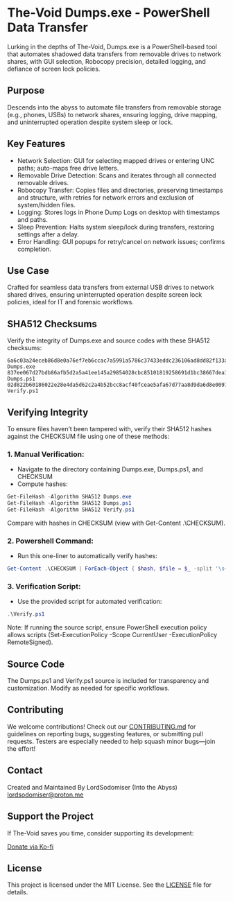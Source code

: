 # The-Void Dumps.exe - PowerShell Data Transfer

Lurking in the depths of The-Void, Dumps.exe is a PowerShell-based tool that automates shadowed data transfers from removable drives to network shares, with GUI selection, Robocopy precision, detailed logging, and defiance of screen lock policies.

## Purpose

Descends into the abyss to automate file transfers from removable storage (e.g., phones, USBs) to network shares, ensuring logging, drive mapping, and uninterrupted operation despite system sleep or lock.

## Key Features

- Network Selection: GUI for selecting mapped drives or entering UNC paths; auto-maps free drive letters.
- Removable Drive Detection: Scans and iterates through all connected removable drives.
- Robocopy Transfer: Copies files and directories, preserving timestamps and structure, with retries for network errors and exclusion of system/hidden files.
- Logging: Stores logs in Phone Dump Logs on desktop with timestamps and paths.
- Sleep Prevention: Halts system sleep/lock during transfers, restoring settings after a delay.
- Error Handling: GUI popups for retry/cancel on network issues; confirms completion.

## Use Case

Crafted for seamless data transfers from external USB drives to network shared drives, ensuring uninterrupted operation despite screen lock policies, ideal for IT and forensic workflows.

## SHA512 Checksums

Verify the integrity of Dumps.exe and source codes with these SHA512 checksums:

```
6a6c03a24eceb86d8e0a76ef7eb6ccac7a5991a5786c37433eddc236106ad8dd82f133a3c62542372e5529824b6006c296a3cee201aa543e7392a8cf949ddc88  Dumps.exe
837ee067d27bdb86afb5d2a5a41ee145a29854028cbc85101819258691d1bc38667dea18d7c34ac9c5b81b821b7599794dedb03a4c8dd7c582ad892a6b53cad5  Dumps.ps1
02d822b60186022e28e4da5d62c2a4b52bcc8acf40fceae5afa67d77aa8d9da6d8e009795e5b8a1f976cf418f70ef8f634a51889cfab1ff487d7bf5e999da060  Verify.ps1
```

## Verifying Integrity

To ensure files haven’t been tampered with, verify their SHA512 hashes against the CHECKSUM file using one of these methods:

### 1. **Manual Verification**:
  - Navigate to the directory containing Dumps.exe, Dumps.ps1, and CHECKSUM
  - Compute hashes:
```powershell
Get-FileHash -Algorithm SHA512 Dumps.exe
Get-FileHash -Algorithm SHA512 Dumps.ps1
Get-FileHash -Algorithm SHA512 Verify.ps1
```

Compare with hashes in CHECKSUM (view with Get-Content .\CHECKSUM).

### 2. **Powershell Command**:
  - Run this one-liner to automatically verify hashes:
```powershell
Get-Content .\CHECKSUM | ForEach-Object { $hash, $file = $_ -split '\s+'; if ((Get-FileHash -Algorithm SHA512 $file).Hash -eq $hash) { Write-Host "$file : OK" } else { Write-Host "$file : FAILED" } }
```

### 3. **Verification Script**:
  - Use the provided script for automated verification:
```powershell
.\Verify.ps1
```


Note: If running the source script, ensure PowerShell execution policy allows scripts (Set-ExecutionPolicy -Scope CurrentUser -ExecutionPolicy RemoteSigned).

## Source Code

The Dumps.ps1 and Verify.ps1 source is included for transparency and customization. Modify as needed for specific workflows.

## Contributing

We welcome contributions! Check out our [CONTRIBUTING.md](CONTRIBUTING.md) for guidelines on reporting bugs, suggesting features, or submitting pull requests. Testers are especially needed to help squash minor bugs—join the effort!

## Contact
Created and Maintained By
LordSodomiser (Into the Abyss) <lordsodomiser@proton.me>

## Support the Project

If The-Void saves you time, consider supporting its development:

[Donate via Ko-fi](https://ko-fi.com/lordsodomiser)

## License

This project is licensed under the MIT License. See the [LICENSE](LICENSE) file for details.
